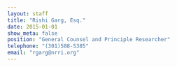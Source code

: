 ```yaml
---
layout: staff
title: "Rishi Garg, Esq."
date: 2015-01-01
show_meta: false
position: "General Counsel and Principle Researcher"
telephone: "(301)588-5385"
email: "rgarg@nrri.org"
---
```

